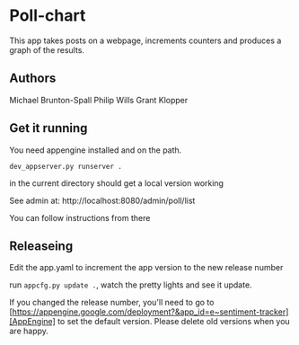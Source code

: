 # Poll-chart

This app takes posts on a webpage, increments counters and produces a graph of the results.

## Authors

Michael Brunton-Spall
Philip Wills
Grant Klopper


## Get it running

You need appengine installed and on the path.

```
dev_appserver.py runserver .
```

in the current directory should get a local version working

See admin at: http://localhost:8080/admin/poll/list

You can follow instructions from there

## Releaseing

Edit the app.yaml to increment the app version to the new release number

run ```appcfg.py update .```, watch the pretty lights and see it update.

If you changed the release number, you'll need to go to [https://appengine.google.com/deployment?&app_id=e~sentiment-tracker][AppEngine] to set the default version.  Please delete old versions when you are happy.